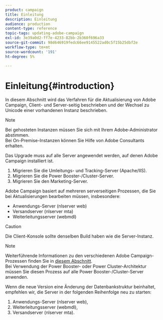 ```yaml
---
product: campaign
title: Einleitung
description: Einleitung
audience: production
content-type: reference
topic-tags: updating-adobe-campaign
exl-id: 3e39a0d2-ff7e-4233-82bb-2b360f696a33
source-git-commit: 98d646919fedc66ee9145522ad0c5f15b25dbf2e
workflow-type: tm+mt
source-wordcount: '191'
ht-degree: 5%

---
```


# Einleitung{#introduction}

In diesem Abschnitt wird das Verfahren für die Aktualisierung von Adobe Campaign, Client- und Server-seitig beschrieben und der Wechsel zu Unicode einer vorhandenen Instanz beschrieben.

>[!NOTE]
>
>Bei gehosteten Instanzen müssen Sie sich mit Ihrem Adobe-Administrator abstimmen.\
>Bei On-Premise-Instanzen können Sie Hilfe von Adobe Consultants erhalten.

Das Upgrade muss auf alle Server angewendet werden, auf denen Adobe Campaign installiert ist.

1. Migrieren Sie die Umleitungs- und Tracking-Server (Apache/IIS).
1. Migrieren Sie die Power Booster-/Cluster-Server.
1. Migrieren Sie den Marketing-Server.

Adobe Campaign basiert auf mehreren serverseitigen Prozessen, die Sie bei Aktualisierungen bearbeiten müssen, insbesondere:

* Anwendungs-Server (nlserver web)
* Versandserver (nlserver mta)
* Weiterleitungsserver (webmdl)

>[!CAUTION]
>
>Die Client-Konsole sollte denselben Build haben wie die Server-Instanz.

>[!NOTE]
>
>Weiterführende Informationen zu den verschiedenen Adobe Campaign-Prozessen finden Sie in [diesem Abschnitt](../../installation/using/general-architecture.md#logical-application-layer).\
>Bei Verwendung der Power Booster- oder Power Cluster-Architektur müssen Sie diesen Prozess auf alle Power Booster-/Cluster-Server anwenden.

Wenn die neue Version eine Änderung der Datenbankstruktur beinhaltet, empfehlen wir, die Server in der folgenden Reihenfolge neu zu starten:

1. Anwendungs-Server (nlserver web),
1. Weiterleitungsserver (webmdl),
1. Versandserver (nlserver mta).

